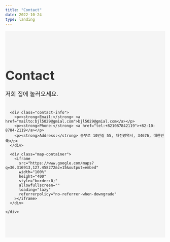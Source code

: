 ```yaml
---
title: "Contact"
date: 2022-10-24
type: landing
---
```


<section id="contact" class="contact-section">
  <div class="container">
    <div class="contact-content">
      <h1 class="contact-title">Contact</h1>
      <p class="contact-text">
        <span style="font-size:95%;">저희 집에 놀러오세요.</span>
      </p>

      <div class="contact-info">
        <p><strong>Email:</strong> <a href="mailto:bjl5029@gmial.com">bjl5029@gmial.com</a></p>
        <p><strong>Phone:</strong> <a href="tel:+821087842119">+82-10-8784-2119</a></p>
        <p><strong>Address:</strong> 동부로 10번길 55, 대전광역시, 34676, 대한민국</p>
      </div>

      <div class="map-container">
        <iframe 
          src="https://www.google.com/maps?q=36.316913,127.458272&z=15&output=embed"
          width="100%" 
          height="400" 
          style="border:0;" 
          allowfullscreen="" 
          loading="lazy"
          referrerpolicy="no-referrer-when-downgrade"
        ></iframe>
      </div>

    </div>

  </div>
</div>
</section>

<style>
  .contact-section {
    background-color: #f5f5f5;
    padding: 60px 0;
  }
  .contact-title {
    font-size: 2.5rem;
    font-weight: 700;
    margin-bottom: 20px;
    color: #333;
  }
  .contact-text {
    font-size: 1.2rem;
    margin-bottom: 40px;
  }
  .contact-info p {
    font-size: 1rem;
    margin: 10px 0;
  }
  .map-container {
    margin-top: 30px;
  }
  @media (max-width: 768px) {
    .contact-title {
      font-size: 2rem;
    }
    .contact-text {
      font-size: 1rem;
    }
  }
</style>
